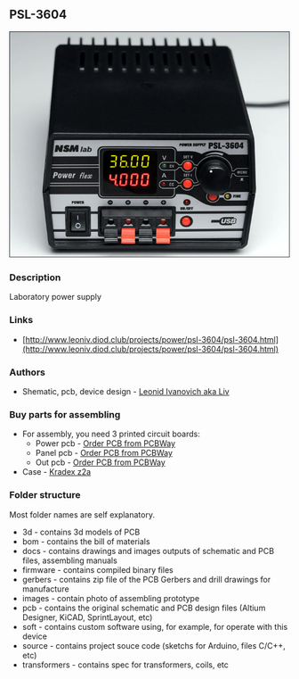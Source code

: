 ## PSL-3604

![psl-3604](./images/psl-3604_view.jpg)

### Description

Laboratory power supply

### Links
- [http://www.leoniv.diod.club/projects/power/psl-3604/psl-3604.html](http://www.leoniv.diod.club/projects/power/psl-3604/psl-3604.html)

### Authors
- Shematic, pcb, device design - [Leonid Ivanovich aka Liv](http://www.leoniv.diod.club/contacts/contacts.html)

### Buy parts for assembling
- For assembly, you need 3 printed circuit boards:
    - Power pcb - [Order PCB from PCBWay](https://www.pcbway.com/project/shareproject/psl_3604_pow.html)
    - Panel pcb - [Order PCB from PCBWay](https://www.pcbway.com/project/shareproject/psl_3604_pan_1.html)
    - Out pcb - [Order PCB from PCBWay](https://www.pcbway.com/project/shareproject/psl_3604_out_1.html)
- Case - [Kradex z2a](https://www.kradex.com.pl/product/z2a?lang=en&session=0cbf1db59e55cafd6e80abf157057fbb)

### Folder structure
Most folder names are self explanatory.
- 3d - contains 3d models of PCB
- bom - contains the bill of materials
- docs - contains drawings and images outputs of schematic and PCB files, assembling manuals
- firmware - contains compiled binary files
- gerbers - contains zip file of the PCB Gerbers and drill drawings for manufacture
- images - contain photo of assembling prototype
- pcb - contains the original schematic and PCB design files (Altium Designer,  KiCAD, SprintLayout, etc)
- soft - contains custom software using, for example, for operate with this device 
- source - contains project souce code (sketchs for Arduino, files C/C++, etc)
- transformers - contains spec for transformers, coils, etc